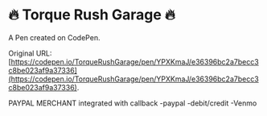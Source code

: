 # 🔥 Torque Rush Garage 🔥

A Pen created on CodePen.

Original URL: [https://codepen.io/TorqueRushGarage/pen/YPXKmaJ/e36396bc2a7becc3c8be023af9a37336](https://codepen.io/TorqueRushGarage/pen/YPXKmaJ/e36396bc2a7becc3c8be023af9a37336).

PAYPAL MERCHANT integrated with callback
-paypal
-debit/credit
-Venmo
